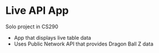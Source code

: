 # Live API App

Solo project in CS290
- App that displays live table data
- Uses Public Network API that provides Dragon Ball Z data

